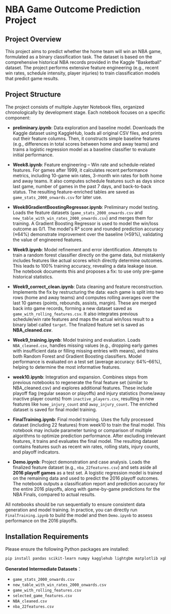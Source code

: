 # NBA Game Outcome Prediction Project

## Project Overview

This project aims to predict whether the home team will win an NBA game, formulated as a binary classification task. The dataset is based on the comprehensive historical NBA records provided in the Kaggle "Basketball" dataset. The project performs extensive feature engineering (e.g., recent win rates, schedule intensity, player injuries) to train classification models that predict game results.

## Project Structure

The project consists of multiple Jupyter Notebook files, organized chronologically by development stage. Each notebook focuses on a specific component:

- **preliminary.ipynb**: Data exploration and baseline model. Downloads the Kaggle dataset using KaggleHub, loads all original CSV files, and prints out their feature columns. Then, it constructs simple baseline features (e.g., differences in total scores between home and away teams) and trains a logistic regression model as a baseline classifier to evaluate initial performance.

- **Week8.ipynb**: Feature engineering – Win rate and schedule-related features. For games after 1999, it calculates recent performance metrics, including 10-game win rates, 3-month win rates for both home and away teams. It also computes schedule features such as days since last game, number of games in the past 7 days, and back-to-back status. The resulting feature-enriched tables are saved as `game_stats_2000_onwards.csv` for later use.

- **Week8GradientBoostingRegressor.ipynb**: Preliminary model testing. Loads the feature datasets (`game_stats_2000_onwards.csv` and `new_table_with_win_rates_2000_onwards.csv`) and merges them for training. A Gradient Boosting Regressor is used to model the win/loss outcome as 0/1. The model's R² score and rounded prediction accuracy (≈64%) demonstrate improvement over the baseline (≈59%), validating the value of engineered features.

- **Week9.ipynb**: Model refinement and error identification. Attempts to train a random forest classifier directly on the game data, but mistakenly includes features like actual scores which directly determine outcomes. This leads to 100% training accuracy, revealing a data leakage issue. The notebook documents this and proposes a fix: to use only pre-game historical statistics.

- **Week9_correct_clean.ipynb**: Data cleaning and feature reconstruction. Implements the fix by restructuring the data: each game is split into two rows (home and away teams) and computes rolling averages over the last 10 games (points, rebounds, assists, margin). These are merged back into game records, forming a new dataset saved as `game_with_rolling_features.csv`. It also integrates previous schedule/win rate features and maps the actual win/loss result to a binary label called `target`. The finalized feature set is saved as **NBA_cleaned.csv**.

- **Week9_training.ipynb**: Model training and evaluation. Loads `NBA_cleaned.csv`, handles missing values (e.g., dropping early games with insufficient data or filling missing entries with means), and trains both Random Forest and Gradient Boosting classifiers. Model performance is evaluated on a test set (average accuracy: 64%–66%), helping to determine the most informative features.

- **week10.ipynb**: Integration and expansion. Combines steps from previous notebooks to regenerate the final feature set (similar to NBA_cleaned.csv) and explores additional features. These include playoff flag (regular season or playoffs) and injury statistics (home/away inactive player counts) from `inactive_players.csv`, resulting in new features like `home_injury_count` and `away_injury_count`. The enriched dataset is saved for final model training.

- **FinalTraining.ipynb**: Final model training. Uses the fully processed dataset (including 22 features) from week10 to train the final model. This notebook may include parameter tuning or comparison of multiple algorithms to optimize prediction performance. After excluding irrelevant features, it trains and evaluates the final model. The resulting dataset contains features such as recent win rates, rolling stats, injury counts, and playoff indicators.

- **Demo.ipynb**: Project demonstration and case analysis. Loads the finalized feature dataset (e.g., `nba_22features.csv`) and sets aside all **2016 playoff games** as a test set. A logistic regression model is trained on the remaining data and used to predict the 2016 playoff outcomes. The notebook outputs a classification report and prediction accuracy for the entire 2016 playoffs, along with game-by-game predictions for the NBA Finals, compared to actual results.

All notebooks should be run sequentially to ensure consistent data generation and model training. In practice, you can directly run `FinalTraining.ipynb` to build the model and then `Demo.ipynb` to assess performance on the 2016 playoffs.

## Installation Requirements

Please ensure the following Python packages are installed:

```bash
pip install pandas scikit-learn numpy kagglehub lightgbm matplotlib xgboost
```

**Generated Intermediate Datasets**：
- `game_stats_2000_onwards.csv`
- `new_table_with_win_rates_2000_onwards.csv`
- `game_with_rolling_features.csv`
- `selected_game_features.csv`
- `NBA_cleaned.csv`
- `nba_22features.csv`